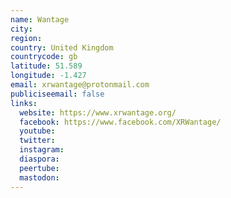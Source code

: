 ```yaml
---
name: Wantage
city:
region:
country: United Kingdom
countrycode: gb
latitude: 51.589
longitude: -1.427
email: xrwantage@protonmail.com
publiciseemail: false
links:
  website: https://www.xrwantage.org/
  facebook: https://www.facebook.com/XRWantage/
  youtube:
  twitter:
  instagram:
  diaspora:
  peertube:
  mastodon:
---
```

